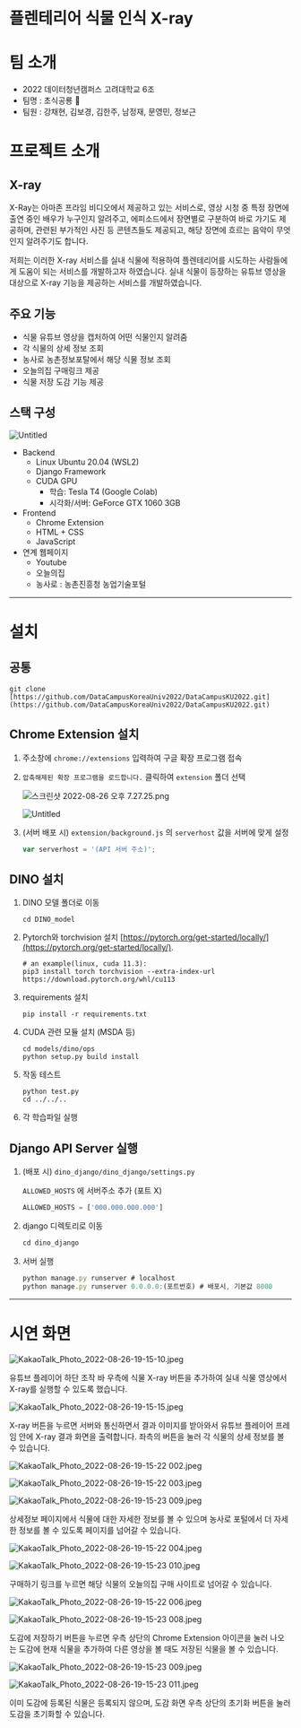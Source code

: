 # 플렌테리어 식물 인식 X-ray

# 팀 소개

- 2022 데이터청년캠퍼스 고려대학교 6조
- 팀명 : 초식공룡 🦕
- 팀원 : 강채현, 김보경, 김한주, 남정재, 문영민, 정보근

# 프로젝트 소개

## X-ray

X-Ray는 아마존 프라임 비디오에서 제공하고 있는 서비스로, 영상 시청 중 특정 장면에 출연 중인 배우가 누구인지 알려주고, 에피소드에서 장면별로 구분하여 바로 가기도 제공하며, 관련된 부가적인 사진 등 콘텐츠들도 제공되고, 해당 장면에 흐르는 음악이 무엇인지 알려주기도 합니다.

저희는 이러한 X-ray 서비스를 실내 식물에 적용하여 플렌테리어를 시도하는 사람들에게 도움이 되는 서비스를 개발하고자 하였습니다. 실내 식물이 등장하는 유튜브 영상을 대상으로 X-ray 기능을 제공하는 서비스를 개발하였습니다.

## 주요 기능

- 식물 유튜브 영상을 캡처하여 어떤 식물인지 알려줌
- 각 식물의 상세 정보 조회
- 농사로 농촌정보포탈에서 해당 식물 정보 조회
- 오늘의집 구매링크 제공
- 식물 저장 도감 기능 제공

## 스택 구성

![Untitled](README%20e4ffc24a345949238559abbf92336495/Untitled.png)

- Backend
    - Linux Ubuntu 20.04 (WSL2)
    - Django Framework
    - CUDA GPU
        - 학습: Tesla T4 (Google Colab)
        - 시각화/서버: GeForce GTX 1060 3GB
- Frontend
    - Chrome Extension
    - HTML + CSS
    - JavaScript
- 연계 웹페이지
    - Youtube
    - 오늘의집
    - 농사로 : 농촌진흥청 농업기술포털

---

# 설치

## 공통

```
git clone [https://github.com/DataCampusKoreaUniv2022/DataCampusKU2022.git](https://github.com/DataCampusKoreaUniv2022/DataCampusKU2022.git)
```

## Chrome Extension 설치

1. 주소창에 `chrome://extensions` 입력하여 구글 확장 프로그램 접속
2. `압축해제된 확장 프로그램을 로드합니다.` 클릭하여 `extension` 폴더 선택
    
    ![스크린샷 2022-08-26 오후 7.27.25.png](README%20e4ffc24a345949238559abbf92336495/%25E1%2584%2589%25E1%2585%25B3%25E1%2584%258F%25E1%2585%25B3%25E1%2584%2585%25E1%2585%25B5%25E1%2586%25AB%25E1%2584%2589%25E1%2585%25A3%25E1%2586%25BA_2022-08-26_%25E1%2584%258B%25E1%2585%25A9%25E1%2584%2592%25E1%2585%25AE_7.27.25.png)
    
    ![Untitled](README%20e4ffc24a345949238559abbf92336495/Untitled%201.png)
    
3. (서버 배포 시) `extension/background.js` 의 `serverhost` 값을 서버에 맞게 설정
    
    ```jsx
    var serverhost = '(API 서버 주소)';
    ```
    

## DINO 설치

1. DINO 모델 폴더로 이동
    
    ```
    cd DINO_model
    ```
    
2. Pytorch와 torchvision 설치 [https://pytorch.org/get-started/locally/](https://pytorch.org/get-started/locally/).
    
    ```
    # an example(linux, cuda 11.3):
    pip3 install torch torchvision --extra-index-url https://download.pytorch.org/whl/cu113
    ```
    
3. requirements 설치
    
    ```
    pip install -r requirements.txt
    ```
    
4. CUDA 관련 모듈 설치 (MSDA 등)
    
    ```
    cd models/dino/ops
    python setup.py build install
    ```
    
5. 작동 테스트
    
    ```
    python test.py
    cd ../../..
    ```
    
6. 각 학습파일 실행

## Django API Server 실행

1. (배포 시) `dino_django/dino_django/settings.py`
    
    `ALLOWED_HOSTS` 에 서버주소 추가 (포트 X)
    
    ```jsx
    ALLOWED_HOSTS = ['000.000.000.000']
    ```
    
2. django 디렉토리로 이동
    
    ```jsx
    cd dino_django
    ```
    
3. 서버 실행
    
    ```jsx
    python manage.py runserver # localhost
    python manage.py runserver 0.0.0.0:(포트번호) # 배포시, 기본값 8000
    ```
    

---

# 시연 화면

![KakaoTalk_Photo_2022-08-26-19-15-10.jpeg](README%20e4ffc24a345949238559abbf92336495/KakaoTalk_Photo_2022-08-26-19-15-10.jpeg)

유튜브 플레이어 하단 조작 바 우측에 식물 X-ray 버튼을 추가하여 실내 식물 영상에서 X-ray를 실행할 수 있도록 했습니다.

![KakaoTalk_Photo_2022-08-26-19-15-15.jpeg](README%20e4ffc24a345949238559abbf92336495/KakaoTalk_Photo_2022-08-26-19-15-15.jpeg)

X-ray 버튼을 누르면 서버와 통신하면서 결과 이미지를 받아와서 유튜브 플레이어 프레임 안에 X-ray 결과 화면을 출력합니다. 좌측의 버튼을 눌러 각 식물의 상세 정보를 볼 수 있습니다.

![KakaoTalk_Photo_2022-08-26-19-15-22 002.jpeg](README%20e4ffc24a345949238559abbf92336495/KakaoTalk_Photo_2022-08-26-19-15-22_002.jpeg)

![KakaoTalk_Photo_2022-08-26-19-15-22 003.jpeg](README%20e4ffc24a345949238559abbf92336495/KakaoTalk_Photo_2022-08-26-19-15-22_003.jpeg)

![KakaoTalk_Photo_2022-08-26-19-15-23 009.jpeg](README%20e4ffc24a345949238559abbf92336495/KakaoTalk_Photo_2022-08-26-19-15-23_009.jpeg)

상세정보 페이지에서 식물에 대한 자세한 정보를 볼 수 있으며 농사로 포털에서 더 자세한 정보를 볼 수 있도록 페이지를 넘어갈 수 있습니다.

![KakaoTalk_Photo_2022-08-26-19-15-22 004.jpeg](README%20e4ffc24a345949238559abbf92336495/KakaoTalk_Photo_2022-08-26-19-15-22_004.jpeg)

![KakaoTalk_Photo_2022-08-26-19-15-23 010.jpeg](README%20e4ffc24a345949238559abbf92336495/KakaoTalk_Photo_2022-08-26-19-15-23_010.jpeg)

구매하기 링크를 누르면 해당 식물의 오늘의집 구매 사이트로 넘어갈 수 있습니다.

![KakaoTalk_Photo_2022-08-26-19-15-22 006.jpeg](README%20e4ffc24a345949238559abbf92336495/KakaoTalk_Photo_2022-08-26-19-15-22_006.jpeg)

![KakaoTalk_Photo_2022-08-26-19-15-23 008.jpeg](README%20e4ffc24a345949238559abbf92336495/KakaoTalk_Photo_2022-08-26-19-15-23_008.jpeg)

도감에 저장하기 버튼을 누르면 우측 상단의 Chrome Extension 아이콘을 눌러 나오는 도감에 현재 식물을 추가하여 다른 영상을 볼 때도 저장된 식물을 볼 수 있습니다.

![KakaoTalk_Photo_2022-08-26-19-15-23 009.jpeg](README%20e4ffc24a345949238559abbf92336495/KakaoTalk_Photo_2022-08-26-19-15-23_009%201.jpeg)

![KakaoTalk_Photo_2022-08-26-19-15-23 011.jpeg](README%20e4ffc24a345949238559abbf92336495/KakaoTalk_Photo_2022-08-26-19-15-23_011.jpeg)

이미 도감에 등록된 식물은 등록되지 않으며, 도감 화면 우측 상단의 초기화 버튼을 눌러 도감을 초기화할 수 있습니다.
